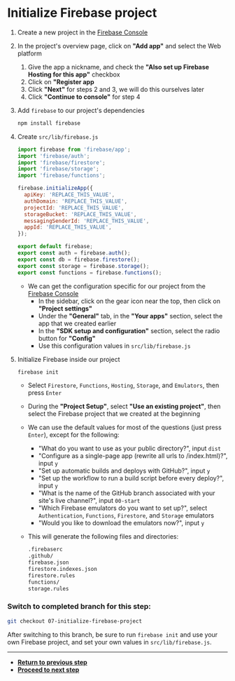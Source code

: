 # Initialize Firebase project

1. Create a new project in the [Firebase Console](https://console.firebase.google.com/)

1. In the project's overview page, click on **"Add app"** and select the Web platform

   1. Give the app a nickname, and check the **"Also set up Firebase Hosting for this app"** checkbox
   1. Click on **"Register app**
   1. Click **"Next"** for steps 2 and 3, we will do this ourselves later
   1. Click **"Continue to console"** for step 4

1. Add `firebase` to our project's dependencies

   ```bash
   npm install firebase
   ```

1. Create `src/lib/firebase.js`

   ```js
   import firebase from 'firebase/app';
   import 'firebase/auth';
   import 'firebase/firestore';
   import 'firebase/storage';
   import 'firebase/functions';

   firebase.initializeApp({
     apiKey: 'REPLACE_THIS_VALUE',
     authDomain: 'REPLACE_THIS_VALUE',
     projectId: 'REPLACE_THIS_VALUE',
     storageBucket: 'REPLACE_THIS_VALUE',
     messagingSenderId: 'REPLACE_THIS_VALUE',
     appId: 'REPLACE_THIS_VALUE',
   });

   export default firebase;
   export const auth = firebase.auth();
   export const db = firebase.firestore();
   export const storage = firebase.storage();
   export const functions = firebase.functions();
   ```

   - We can get the configuration specific for our project from the [Firebase Console](https://console.firebase.google.com/)
     - In the sidebar, click on the gear icon near the top, then click on **"Project settings"**
     - Under the **"General"** tab, in the **"Your apps"** section, select the app that we created earlier
     - In the **"SDK setup and configuration"** section, select the radio button for **"Config"**
     - Use this configuration values in `src/lib/firebase.js`

1. Initialize Firebase inside our project

   ```bash
   firebase init
   ```

   - Select `Firestore`, `Functions`, `Hosting`, `Storage`, and `Emulators`, then press `Enter`
   - During the **"Project Setup"**, select **"Use an existing project"**, then select the Firebase project that we created at the beginning
   - We can use the default values for most of the questions (just press `Enter`), except for the following:

     - "What do you want to use as your public directory?", input `dist`
     - "Configure as a single-page app (rewrite all urls to /index.html)?", input `y`
     - "Set up automatic builds and deploys with GitHub?", input `y`
     - "Set up the workflow to run a build script before every deploy?", input `y`
     - "What is the name of the GitHub branch associated with your site's live channel?", input `00-start`
     - "Which Firebase emulators do you want to set up?", select `Authentication`, `Functions`, `Firestore`, and `Storage` emulators
     - "Would you like to download the emulators now?", input `y`

   - This will generate the following files and directories:

     ```bash
     .firebaserc
     .github/
     firebase.json
     firestore.indexes.json
     firestore.rules
     functions/
     storage.rules
     ```

### Switch to completed branch for this step:

```bash
git checkout 07-initialize-firebase-project
```

After switching to this branch, be sure to run `firebase init` and use your own Firebase project, and set your own values in `src/lib/firebase.js`.

---

- [**Return to previous step**](06-implement-register-page-ui.md)
- [**Proceed to next step**](08-implement-register-feature.md)
